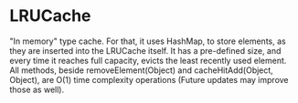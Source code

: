 # LRUCache

"In memory" type cache. For that, it uses HashMap, to store elements, as they are inserted into the LRUCache itself.
It has a pre-defined size, and every time it reaches full capacity, evicts the least recently used element.
All methods, beside removeElement(Object) and cacheHitAdd(Object, Object), are O(1) time complexity operations (Future updates may improve those as well).
